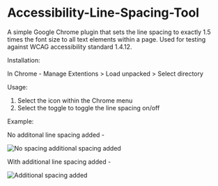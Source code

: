 # Accessibility-Line-Spacing-Tool
A simple Google Chrome plugin that sets the line spacing to exactly 1.5 times the font size to all text elements within a page. Used for testing against WCAG accessibility standard 1.4.12.

Installation:

In Chrome - Manage Extentions > Load unpacked > Select directory 

Usage:

1. Select the icon within the Chrome menu
2. Select the toggle to toggle the line spacing on/off

Example: 

No additonal line spacing added - 

![No spacing additional spacing added](https://image.ibb.co/jzY3Zf/No-Line-Spacing.png)

With additional line spacing added - 

![Additional spacing added](https://image.ibb.co/knORn0/With-Line-Spacing.png)
